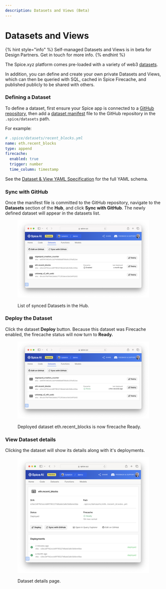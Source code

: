 ```yaml
---
description: Datasets and Views (Beta)
---
```


# Datasets and Views

{% hint style="info" %}
Self-managed Datasets and Views is in beta for Design Partners. Get in touch for more info.
{% endhint %}

The Spice.xyz platform comes pre-loaded with a variety of web3 [datasets](../../getting-started/datasets.md).

In addition, you can define and create your own private Datasets and Views, which can then be queried with SQL, cached in Spice Firecache, and published publicly to be shared with others.

### Defining a Dataset

To define a dataset, first ensure your Spice app is connected to a [GitHub repository](link-github-repository-beta.md), then add a [dataset manifest](../../reference/specifications/dataset-and-view-yaml-specification/) file to the GitHub repository in the `.spice/datasets` path.

For example:

```yaml
# .spice/datasets/recent_blocks.yml
name: eth.recent_blocks
type: append
firecache:
  enabled: true
  trigger: number
  time_column: timestamp
```

See the [Dataset & View YAML Specification](../../reference/specifications/spice-functions-yaml-specification/) for the full YAML schema.

### Sync with GitHub

Once the manifest file is committed to the GitHub repository, navigate to the **Datasets** section of the **Hub**, and click **Sync with GitHub**. The newly defined dataset will appear in the datasets list.

<figure><img src="../../.gitbook/assets/image.png" alt=""><figcaption><p>List of synced Datasets in the Hub.</p></figcaption></figure>

### Deploy the Dataset

Click the dataset **Deploy** button. Because this dataset was Firecache enabled, the firecache status will now turn to **Ready.**

<figure><img src="../../.gitbook/assets/image (1).png" alt=""><figcaption><p>Deployed dataset eth.recent_blocks is now firecache Ready.</p></figcaption></figure>

### View Dataset details

Clicking the dataset will show its details along with it's deployments.

<figure><img src="../../.gitbook/assets/image (2).png" alt=""><figcaption><p>Dataset details page.</p></figcaption></figure>

